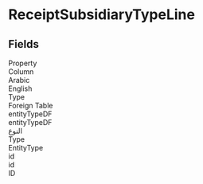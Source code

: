 
<div class='tableName'>


# ReceiptSubsidiaryTypeLine
</div>


<ContentFilter/>

<div class='searchable'>

## Fields

<div class="nama-table">
<div class="row header-row">
<div class="cell">Property</div>
<div class="cell">Column</div>
<div class="cell">Arabic</div>
<div class="cell">English</div>
<div class="cell">Type</div>
<div class="cell">Foreign Table</div>
</div><div class="row searchable" id="entityTypeDF">
<div class="cell" data-label="Property">entityTypeDF</div>
<div class="cell" data-label="Column">entityTypeDF</div>
<div class="cell" data-label="Arabic">النوع</div>
<div class="cell" data-label="English">Type</div>
<div class="cell" data-label="Type">EntityType</div>

</div>

<div class="row searchable" id="id">
<div class="cell" data-label="Property">id</div>
<div class="cell" data-label="Column">id</div>
<div class="cell" data-label="Arabic"></div>
<div class="cell" data-label="English"></div>
<div class="cell" data-label="Type">ID</div>

</div>


</div>
</div>

